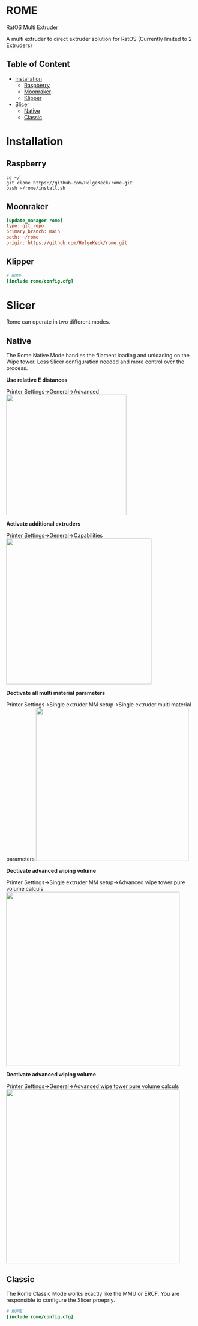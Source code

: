 # ROME
RatOS Multi Extruder

A multi extruder to direct extruder solution for RatOS
(Currently limited to 2 Extruders)

## Table of Content
- [Installation](#installation)
    - [Raspberry](#raspberry)
    - [Moonraker](#moonraker)
    - [Klipper](#klipper)
- [Slicer](#slicer)
    - [Native](#native)
    - [Classic](#classic)
 
# Installation

## Raspberry
```
cd ~/
git clone https://github.com/HelgeKeck/rome.git
bash ~/rome/install.sh
```

## Moonraker
```ini
[update_manager rome]
type: git_repo
primary_branch: main
path: ~/rome
origin: https://github.com/HelgeKeck/rome.git
```

## Klipper 
```ini
# ROME
[include rome/config.cfg]
```

# Slicer 

Rome can operate in two different modes.

## Native 

The Rome Native Mode handles the filament loading and unloading on the Wipe tower. Less Slicer configuration needed and more control over the process.

**Use relative E distances**

Printer Settings->General->Advanced
<img src="https://github.com/HelgeKeck/rome/blob/main/img/slicer_advanced.jpg" alt="" width="320"/>

**Activate additional extruders**

Printer Settings->General->Capabilities
<img src="https://github.com/HelgeKeck/rome/blob/main/img/slicer_capabilities.jpg" alt="" width="387"/>

**Dectivate all multi material parameters**

Printer Settings->Single extruder MM setup->Single extruder multi material parameters
<img src="https://github.com/HelgeKeck/rome/blob/main/img/slicer_mmu_parameters.jpg" alt="" width="407"/>

**Dectivate advanced wiping volume**

Printer Settings->Single extruder MM setup->Advanced wipe tower pure volume calculs
<img src="https://github.com/HelgeKeck/rome/blob/main/img/slicer_wiping_volume.jpg" alt="" width="462"/>

**Dectivate advanced wiping volume**

Printer Settings->General->Advanced wipe tower pure volume calculs
<img src="https://github.com/HelgeKeck/rome/blob/main/img/slicer_wiping_volume.jpg" alt="" width="462"/>

## Classic

The Rome Classic Mode works exactly like the MMU or ERCF. You are responsible to configure the Slicer proeprly.

```ini
# ROME
[include rome/config.cfg]
```
